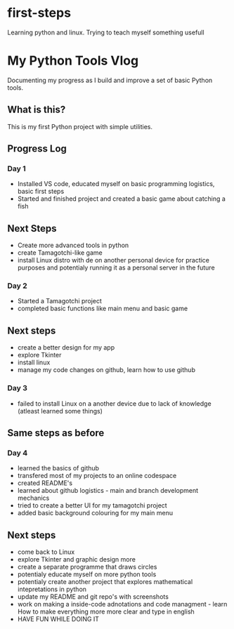 # first-steps
Learning python and linux. Trying to teach myself something usefull

# My Python Tools Vlog

Documenting my progress as I build and improve a set of basic Python tools.

## What is this?
This is my first Python project with simple utilities.

## Progress Log

### Day 1
- Installed VS code, educated myself on basic programming logistics, basic first steps
- Started and finished project and created a basic game about catching a fish

## Next Steps
- Create more advanced tools in python
- create Tamagotchi-like game
- install Linux distro with de on another personal device for practice purposes and potentialy running it as a personal server in the future

### Day 2
- Started a Tamagotchi project
- completed basic functions like main menu and basic game

## Next steps
- create a better design for my app
- explore Tkinter
- install linux
- manage my code changes on github, learn how to use github

### Day 3
- failed to install Linux on a another device due to lack of knowledge (atleast learned some things)

## Same steps as before

### Day 4
- learned the basics of github
- transfered most of my projects to an online codespace
- created README's
- learned about github logistics - main and branch development mechanics
- tried to create a better UI for my tamagotchi project
- added basic background colouring for my main menu

## Next steps
- come back to Linux
- explore Tkinter and graphic design more
- create a separate programme that draws circles
- potentialy educate myself on more python tools
- potentialy create another project that explores mathematical intepretations in python
- update my README and git repo's with screenshots
- work on making a inside-code adnotations and code managment - learn How to make everything more more clear and type in english
- HAVE FUN WHILE DOING IT
